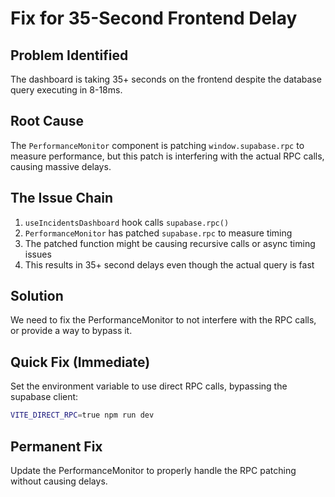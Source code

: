# Fix for 35-Second Frontend Delay

## Problem Identified
The dashboard is taking 35+ seconds on the frontend despite the database query executing in 8-18ms.

## Root Cause
The `PerformanceMonitor` component is patching `window.supabase.rpc` to measure performance, but this patch is interfering with the actual RPC calls, causing massive delays.

## The Issue Chain
1. `useIncidentsDashboard` hook calls `supabase.rpc()`
2. `PerformanceMonitor` has patched `supabase.rpc` to measure timing
3. The patched function might be causing recursive calls or async timing issues
4. This results in 35+ second delays even though the actual query is fast

## Solution
We need to fix the PerformanceMonitor to not interfere with the RPC calls, or provide a way to bypass it.

## Quick Fix (Immediate)
Set the environment variable to use direct RPC calls, bypassing the supabase client:
```bash
VITE_DIRECT_RPC=true npm run dev
```

## Permanent Fix
Update the PerformanceMonitor to properly handle the RPC patching without causing delays.